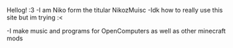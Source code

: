 Hellog! :3 
-I am Niko form the titular NikozMuisc
-Idk how to really use this site but im trying :<

-I make music and programs for OpenComputers as well as other minecraft mods
